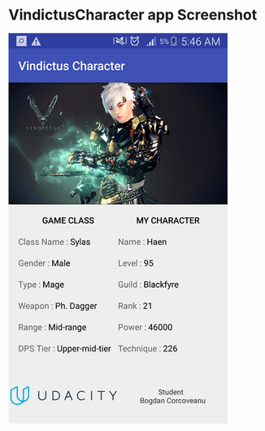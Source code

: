 # VindictusCharacter app Screenshot
![Alt text](Screenshot/Screenshot_2017-11-07-05-46-53.png?raw=true "Optional Title")
